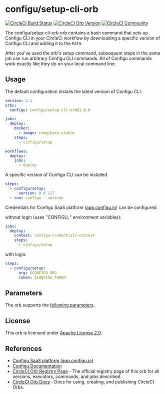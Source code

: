 # configu/setup-cli-orb

[![CircleCI Build Status](https://circleci.com/gh/configu/setup-cli-orb.svg?style=shield "CircleCI Build Status")](https://circleci.com/gh/configu/setup-cli-orb) [![CircleCI Orb Version](https://badges.circleci.com/orbs/configu/setup-cli-orb.svg)](https://circleci.com/orbs/registry/orb/configu/setup-cli-orb) [![CircleCI Community](https://img.shields.io/badge/community-CircleCI%20Discuss-343434.svg)](https://discuss.circleci.com/c/ecosystem/orbs)

The configu/setup-cli-orb orb contains a bash command that sets up Configu CLI in your CircleCI workflow by downloading a specific version of Configu CLI and adding it to the `PATH`.

After you've used the orb's setup command, subsequent steps in the same job can run arbitrary Configu CLI commands. All of Configu commands work exactly like they do on your local command line.

## Usage

The default configuration installs the latest version of Configu CLI.

```yaml
version: 2.1
orbs:
  configu: configu/setup-cli-orb@1.0.0

jobs:
  deploy:
    docker:
      - image: cimg/base:stable
    steps:
      - configu/setup

workflows:
  deploy:
    jobs:
      - deploy
```

A specific version of Configu CLI can be installed.

```yaml
steps:
  - configu/setup:
      version: 0.0.127
  - run: configu --version
```

Credentials for Configu SaaS platform ([app.configu.io](https://app.configu.io/)) can be configured.

without login (uses "CONFIGU_" environment variables):
```yaml
jobs:
  deploy:
    context: configu-credentials-context
    steps:
      - configu/setup
```

with login:
```yaml
steps:
  - configu/setup:
      org: $CONFIGU_ORG
      token: $CONFIGU_TOKEN
```

## Parameters

The orb supports the [following parameters](https://github.com/configu/setup-cli-orb/blob/main/src/commands/setup.yml#L4).

## License

This orb is licensed under [Apache License 2.0](https://github.com/configu/setup-cli-orb/blob/main/LICENSE).

## References
- [Configu SaaS platform (app.configu.io)](https://app.configu.io/)
- [Configu Documentation](https://configu.io/docs)
- [CircleCI Orb Registry Page](https://circleci.com/orbs/registry/orb/configu/setup-cli-orb) - The official registry page of this orb for all versions, executors, commands, and jobs described.
- [CircleCI Orb Docs](https://circleci.com/docs/2.0/orb-intro/#section=configuration) - Docs for using, creating, and publishing CircleCI Orbs.